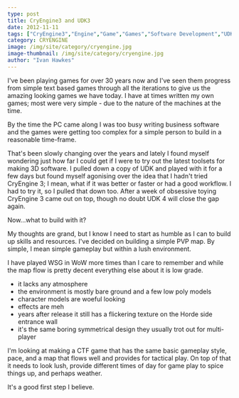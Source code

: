 ```yaml
---
type: post
title: CryEngine3 and UDK3
date: 2012-11-11
tags: ["CryEngine3","Engine","Game","Games","Software Development","UDK"]
category: CRYENGINE
image: /img/site/category/cryengine.jpg
image-thumbnail: /img/site/category/cryengine.jpg
author: "Ivan Hawkes"
---
```


I've been playing games for over 30 years now and I've seen them progress from simple text based games through all the iterations to give us the amazing looking games we have today. I have at times written my own games; most were very simple - due to the nature of the machines at the time.
<!--more-->

By the time the PC came along I was too busy writing business software and the games were getting too complex for a simple person to build in a reasonable time-frame.

That's been slowly changing over the years and lately I found myself wondering just how far I could get if I were to try out the latest toolsets for making 3D software. I pulled down a copy of UDK and played with it for a few days but found myself agonising over the idea that I hadn't tried CryEngine 3; I mean, what if it was better or faster or had a good workflow. I had to try it, so I pulled that down too.  After a week of obsessive toying CryEngine 3 came out on top, though no doubt UDK 4 will close the gap again.

Now...what to build with it?

My thoughts are grand, but I know I need to start as humble as I can to build up skills and resources. I've decided on building a simple PVP map. By simple, I mean simple gameplay but within a lush environment.

I have played WSG in WoW more times than I care to remember and while the map flow is pretty decent everything else about it is low grade.

* it lacks any atmosphere
* the environment  is mostly bare ground and a few low poly models
* character models are woeful looking
* effects are meh
* years after release it still has a flickering texture on the Horde side entrance wall
* it's the same boring symmetrical design they usually trot out for multi-player

I'm looking at making a CTF game that has the same basic gameplay style, pace, and a map that flows well and provides for tactical play. On top of that it needs to look lush, provide different times of day for game play to spice things up, and perhaps weather.

It's a good first step I believe.